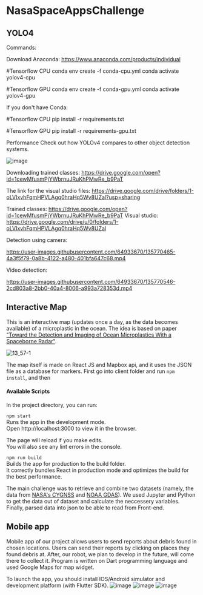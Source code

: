 # NasaSpaceAppsChallenge
## YOLO4
 
Commands:


Download Anaconda: https://www.anaconda.com/products/individual

#Tensorflow CPU
conda env create -f conda-cpu.yml
conda activate yolov4-cpu

#Tensorflow GPU 
conda env create -f conda-gpu.yml
conda activate yolov4-gpu 

If you don't have Conda:  

#Tensorflow CPU 
pip install -r requirements.txt
 

#Tensorflow GPU 
pip install -r requirements-gpu.txt


Performance
Check out how YOLOv4 compares to other object detection systems.

![image](https://user-images.githubusercontent.com/64933670/135770179-54b87a08-38b6-4aa8-a697-8f3800c46f42.png)

Downloading trained classes: 
https://drive.google.com/open?id=1cewMfusmPjYWbrnuJRuKhPMwRe_b9PaT   

The link for the visual studio files:
https://drive.google.com/drive/folders/1-oLVIxvhFqmHPVLAgq0hraHq5Wv8UZal?usp=sharing   



Trained classes: https://drive.google.com/open?id=1cewMfusmPjYWbrnuJRuKhPMwRe_b9PaT 
Visual studio: https://drive.google.com/drive/u/0/folders/1-oLVIxvhFqmHPVLAgq0hraHq5Wv8UZal  


Detection using camera: 


https://user-images.githubusercontent.com/64933670/135770465-4a3f5f79-0a8b-4122-a480-401bfa647c68.mp4

Video detection: 


https://user-images.githubusercontent.com/64933670/135770546-2cd803a8-2bb0-40a4-8006-a993a728353d.mp4





## Interactive Map
This is an interactive map (updates once a day, as the data becomes available) of a microplastic in the ocean. The idea is based on paper ["Toward the Detection and Imaging of Ocean Microplastics With a Spaceborne Radar"](https://ieeexplore.ieee.org/stamp/stamp.jsp?arnumber=9449485).

![13_57-1](https://user-images.githubusercontent.com/71317401/135772544-778f5c6c-1e5e-4fb5-b7bb-fe389d827ebb.png)

The map itself is made on React JS and Mapbox api, and it uses the JSON file as a database for markers. First go into client folder and run ```npm install```, and then
#### Available Scripts
In the project directory, you can run:

```npm start```\
Runs the app in the development mode.\
Open http://localhost:3000 to view it in the browser.

The page will reload if you make edits.\
You will also see any lint errors in the console.

```npm run build```\
Builds the app for production to the build folder.\
It correctly bundles React in production mode and optimizes the build for the best performance.

The main challenge was to retrieve and combine two datasets (namely, the data from [NASA's CYGNSS](https://podaac.jpl.nasa.gov/dataset/CYGNSS_L2_V2.1) and [NOAA GDAS](https://rda.ucar.edu/datasets/ds083.3/#!description)). We used Jupyter and Python to get the data out of dataset and calculate the neccessery variables. Finally, parsed data into json to be able to read from Front-end.

## Mobile app
Mobile app of our project allows users to send reports about debris found in chosen locations. Users can send their reports by clicking on places they found debris at. After, our robot, we plan to develop in the future, will come there to collect it. Program is written on Dart programming language and used Google Maps for map widget.

To launch the app, you should install IOS/Android simulator and development platform (with Flutter SDK).
![image](https://user-images.githubusercontent.com/85204055/135770642-96006dfc-328d-4f27-8d9b-aa49677135ac.jpeg)
![image](https://user-images.githubusercontent.com/85204055/135770637-1aacc532-8d5e-4b4d-ae69-c1f0ac796b74.jpeg)
![image](https://user-images.githubusercontent.com/85204055/135770644-720db031-a2af-4216-8048-6b3afb41ebe4.jpeg)


